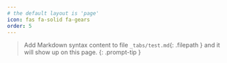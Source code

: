 ```yaml
---
# the default layout is 'page'
icon: fas fa-solid fa-gears
order: 5
---
```


> Add Markdown syntax content to file `_tabs/test.md`{: .filepath } and it will show up on this page.
{: .prompt-tip }
